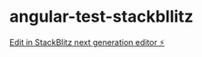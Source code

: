 # angular-test-stackbllitz

[Edit in StackBlitz next generation editor ⚡️](https://stackblitz.com/~/github.com/Gandres2023/angular-test-stackbllitz)